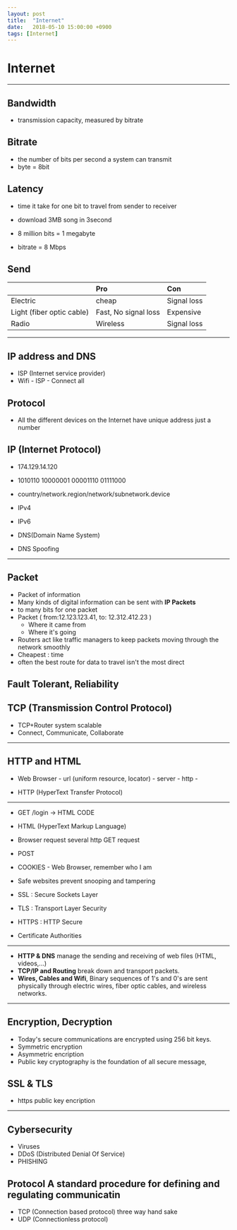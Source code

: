 ```yaml
---
layout: post
title:  "Internet"
date:   2018-05-10 15:00:00 +0900
tags: [Internet]
---
```



# Internet

---

## Bandwidth

- transmission capacity, measured by bitrate

## Bitrate

- the number of bits per second a system can transmit
- byte = 8bit

## Latency
- time it take for one bit to travel from sender to receiver

- download 3MB song in 3second
- 8 million bits = 1 megabyte
- bitrate = 8 Mbps

## Send

| | Pro | Con | 
|:--|:--|:--|
| Electric | cheap | Signal loss |
| Light (fiber optic cable) | Fast, No signal loss | Expensive |
| Radio | Wireless | Signal loss | 

---

## IP address and DNS

- ISP (Internet service provider)
- Wifi - ISP - Connect all

## Protocol
- All the different devices on the Internet have unique address just a number

## IP (Internet Protocol)

- 174.129.14.120
- 1010110 10000001 00001110 01111000
- country/network.region/network/subnetwork.device

- IPv4
- IPv6

- DNS(Domain Name System)
- DNS Spoofing

---

## Packet

- Packet of information
- Many kinds of digital information can be sent with **IP Packets**
- to many bits for one packet
- Packet ( from:12.123.123.41, to: 12.312.412.23 )
	- Where it came from
	- Where it's going
- Routers act like traffic managers to keep packets moving through the network smoothly
- Cheapest : time
- often the best route for data to travel isn't the most direct

## Fault Tolerant, Reliability

## TCP (Transmission Control Protocol)

- TCP+Router system scalable
- Connect, Communicate, Collaborate

---

## HTTP and HTML

- Web Browser - url (uniform resource, locator) - server - http - 

- HTTP (HyperText Transfer Protocol)

---

- GET /login -> HTML CODE
- HTML (HyperText Markup Language)

- Browser request several http GET request

- POST 

- COOKIES - Web Browser, remember who I am 

- Safe websites prevent snooping and tampering

- SSL : Secure Sockets Layer
- TLS : Transport Layer Security

- HTTPS : HTTP Secure

- Certificate Authorities

---

- **HTTP & DNS** manage the sending and receiving of web files (HTML, videos,...)
- **TCP/IP and Routing** break down and transport packets.
- **Wires, Cables and Wifi**, Binary sequences of 1's and 0's are sent physically through electric wires, fiber optic cables, and wireless networks.

---

## Encryption, Decryption

- Today's secure communications are encrypted using 256 bit keys.
- Symmetric encryption
- Asymmetric encription
- Public key cryptography is the foundation of all secure message, 

## SSL & TLS
- https public key encription

---

## Cybersecurity
- Viruses
- DDoS (Distributed Denial Of Service)
- PHISHING

## Protocol A standard procedure for defining and regulating communicatin
- TCP (Connection based protocol) three way hand sake
- UDP (Connectionless protocol)


